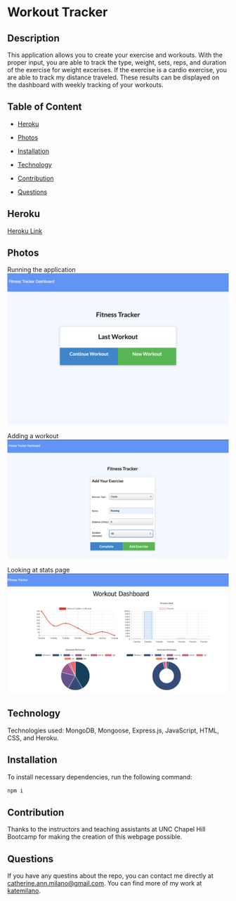 # Workout Tracker

## Description
This application allows you to create your exercise and workouts.  With the proper input, you are able to track the type, weight, sets, reps, and duration of the exercise for weight excerises. If the exercise is a cardio exercise, you are able to track my distance traveled.  These results can be displayed on the dashboard with weekly tracking of your workouts.

## Table of Content

* [Heroku](#Heroku)

* [Photos](#photos)

* [Installation](#installation)

* [Technology](#Technology)

* [Contribution](#contribution)

* [Questions](#questions)

## Heroku

<a href="https://workouttracker-kate.herokuapp.com/">Heroku Link</a>

## Photos
Running the application
<img src="images/dashboard.png">

Adding a workout
<img src="images/add.png">

Looking at stats page
<img src="images/stats.png">

## Technology

Technologies used: MongoDB, Mongoose, Express.js, JavaScript, HTML, CSS, and Heroku.

## Installation
To install necessary dependencies, run the following command:

```bash
npm i
```

## Contribution

Thanks to the instructors and teaching assistants at UNC Chapel Hill Bootcamp for making the creation of this webpage possible.

## Questions

If you have any questins about the repo, you can contact me directly at catherine.ann.milano@gmail.com. You can find more of my work at [katemilano](http://github.com/katemilano/).
    

